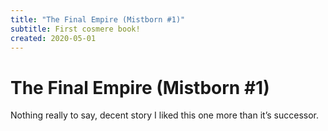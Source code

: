 ```yaml
---
title: "The Final Empire (Mistborn #1)"
subtitle: First cosmere book!
created: 2020-05-01
---
```

# The Final Empire (Mistborn #1)

Nothing really to say, decent story I liked this one more than it’s successor.
